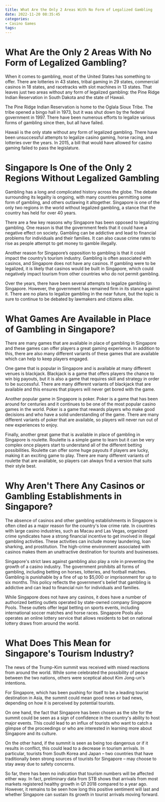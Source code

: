```yaml
---
title: What Are the Only 2 Areas With No Form of Legalized Gambling
date: 2022-11-20 08:35:45
categories:
- Casino Games
tags:
---
```



#  What Are the Only 2 Areas With No Form of Legalized Gambling?

When it comes to gambling, most of the United States has something to offer. There are lotteries in 43 states, tribal gaming in 29 states, commercial casinos in 18 states, and racetracks with slot machines in 13 states. That leaves just two areas without any form of legalized gambling: the Pine Ridge Indian Reservation in South Dakota and the state of Hawaii.

The Pine Ridge Indian Reservation is home to the Oglala Sioux Tribe. The tribe opened a bingo hall in 1973, but it was shut down by the federal government in 1997. There have been numerous efforts to legalize various forms of gambling since then, but all have failed.

Hawaii is the only state without any form of legalized gambling. There have been unsuccessful attempts to legalize casino gaming, horse racing, and lotteries over the years. In 2015, a bill that would have allowed for casino gaming failed to pass the legislature.

#  Singapore Is One of the Only 2 Regions Without Legalized Gambling

Gambling has a long and complicated history across the globe. The debate surrounding its legality is ongoing, with many countries permitting some form of gambling, and others outlawing it altogether. Singapore is one of the only two regions in the world without legalized gambling, a stance that the country has held for over 40 years.

There are a few key reasons why Singapore has been opposed to legalizing gambling. One reason is that the government feels that it could have a negative effect on society. Gambling can be addictive and lead to financial problems for individuals and their families. It can also cause crime rates to rise as people attempt to get money to gamble illegally.

Another reason for Singapore’s opposition to gambling is that it could impact the country’s tourism industry. Gambling is often associated with casinos, and Singapore does not have any casinos. If gambling were to be legalized, it is likely that casinos would be built in Singapore, which could negatively impact tourism from other countries who do not permit gambling.

Over the years, there have been several attempts to legalize gambling in Singapore. However, the government has remained firm in its stance against it. There are no plans to legalize gambling in the near future, but the topic is sure to continue to be debated by lawmakers and citizens alike.

#  What Games Are Available in Place of Gambling in Singapore?

There are many games that are available in place of gambling in Singapore and these games can offer players a great gaming experience. In addition to this, there are also many different variants of these games that are available which can help to keep players engaged.

One game that is popular in Singapore and is available at many different venues is blackjack. Blackjack is a game that offers players the chance to win big payouts, but it is also a game that requires skill and strategy in order to be successful. There are many different variants of blackjack that are available and this ensures that players will never get bored with the game.

Another popular game in Singapore is poker. Poker is a game that has been around for centuries and it continues to be one of the most popular casino games in the world. Poker is a game that rewards players who make good decisions and who have a solid understanding of the game. There are many different variants of poker that are available, so players will never run out of new experiences to enjoy.

Finally, another great game that is available in place of gambling in Singapore is roulette. Roulette is a simple game to learn but it can be very complex once players start to understand all of the different betting possibilities. Roulette can offer some huge payouts if players are lucky, making it an exciting game to play. There are many different variants of roulette that are available, so players can always find a version that suits their style best.

#  Why Aren't There Any Casinos or Gambling Establishments in Singapore?

The absence of casinos and other gambling establishments in Singapore is often cited as a major reason for the country's low crime rate. In countries with large casino industries, such as Macau and Las Vegas, organized crime syndicates have a strong financial incentive to get involved in illegal gambling activities. These activities can include money laundering, loan sharking, and prostitution. The high-crime environment associated with casinos makes them an unattractive destination for tourists and businesses.

Singapore's strict laws against gambling also play a role in preventing the growth of a casino industry. The government prohibits all forms of gambling, including betting on horses, lotteries, and football matches. Gambling is punishable by a fine of up to $5,000 or imprisonment for up to six months. This policy reflects the government's belief that gambling is addictive and can lead to financial ruin for individuals and families.

While Singapore does not have any casinos, it does have a number of authorized betting outlets operated by state-owned company Singapore Pools. These outlets offer legal betting on sports events, including international soccer matches and horse races. Singapore Pools also operates an online lottery service that allows residents to bet on national lottery draws from around the world.

#  What Does This Mean for Singapore's Tourism Industry?

The news of the Trump-Kim summit was received with mixed reactions from around the world. While some celebrated the possibility of peace between the two nations, others were sceptical about Kim Jong-un's intentions.

For Singapore, which has been pushing for itself to be a leading tourist destination in Asia, the summit could mean good news or bad news, depending on how it is perceived by potential tourists.

On one hand, the fact that Singapore has been chosen as the site for the summit could be seen as a sign of confidence in the country's ability to host major events. This could lead to an influx of tourists who want to catch a glimpse of the proceedings or who are interested in learning more about Singapore and its culture.

On the other hand, if the summit is seen as being too dangerous or if it results in conflict, this could lead to a decrease in tourism arrivals. In particular, tourists from South Korea and Japan – two countries that have traditionally been strong sources of tourists for Singapore – may choose to stay away due to safety concerns.

So far, there has been no indication that tourism numbers will be affected either way. In fact, preliminary data from STB shows that arrivals from most markets registered healthy growth in Q1 2018 compared to a year ago. However, it remains to be seen how long this positive sentiment will last and whether Singapore can sustain its growth in tourist arrivals moving forward.